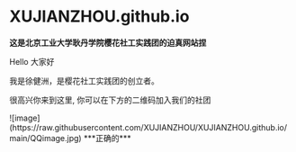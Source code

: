 # XUJIANZHOU.github.io
**这是北京工业大学耿丹学院樱花社工实践团的迫真网站捏**
<p>Hello 大家好</p>
<p>我是徐健洲，是樱花社工实践团的创立者。 </p>
<p>很高兴你来到这里, 你可以在下方的二维码加入我们的社团</p>
![image](https://raw.githubusercontent.com/XUJIANZHOU/XUJIANZHOU.github.io/main/QQimage.jpg)
***正确的***
